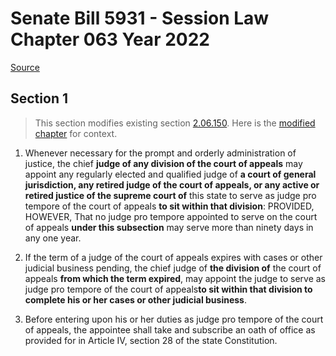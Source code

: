 # Senate Bill 5931 - Session Law Chapter 063 Year 2022

[Source](http://lawfilesext.leg.wa.gov/biennium/2021-22/Pdf/Bills/Session%20Laws/Senate/5931.SL.pdf)
## Section 1
> This section modifies existing section [2.06.150](/rcw/02_courts_of_record/2.06_court_of_appeals.md). Here is the [modified chapter](rcw/02_courts_of_record/2.06_court_of_appeals.md) for context.

1. Whenever necessary for the prompt and orderly administration of justice, the chief **judge of any division of the court of appeals** may appoint any regularly elected and qualified judge of **a court of general jurisdiction, any retired judge of the court of appeals, or any active or retired justice of the supreme court of** this state to serve as judge pro tempore of the court of appeals **to sit within that division**: PROVIDED, HOWEVER, That no judge pro tempore appointed to serve on the court of appeals **under this subsection** may serve more than ninety days in any one year.

2. If the term of a judge of the court of appeals expires with cases or other judicial business pending, the chief  judge of **the division of** the court of appeals **from which the term expired**, may appoint the judge to serve as judge pro tempore of the court of appeals**to sit within that division to complete his or her cases or other judicial business**.

3. Before entering upon his or her duties as judge pro tempore of the court of appeals, the appointee shall take and subscribe an oath of office as provided for in Article IV, section 28 of the state Constitution.

